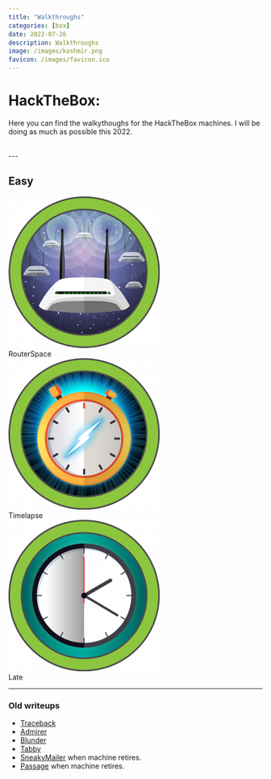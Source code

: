 ```yaml
---
title: "Walkthroughs"
categories: [box]
date: 2022-07-26
description: Walkthroughs
image: /images/kashmir.png
favicon: /images/favicon.ico
---
```


# HackTheBox:

Here you can find the walkythoughs for the HackTheBox machines. I will be doing as much as possible this 2022.

<script src="https://www.hackthebox.eu/badge/365669"></script>

<br>
---
<br>

## Easy

<div display="grid">
	<div class="box">
		<div class="logo">
			<img src="/images/walkthroughs/hackthebox/routerspace/logo.png"/>
		</div>
		<div width="70%">
			RouterSpace
		</div>
	</div>

<div class="box">
	<div class="logo">
		<img src="/images/walkthroughs/hackthebox/timelapse/logo.png"/>
	</div>
	<div width="70%">
		Timelapse
	</div>
</div>

<div class="box">
	<div class="logo">
		<img src="/images/walkthroughs/hackthebox/late/logo.png"/>
	</div>
	<div width="70%">
		Late
	</div>
</div>

</div>




---
### Old writeups
- [Traceback](/walkthroughs/hackthebox/traceback)
- [Admirer](/walkthroughs/hackthebox/admirer)
- [Blunder]() 
- [Tabby](/walkthroughs/hackthebox/tabby) 
- [SneakyMailer]() when machine retires.
- [Passage]() when machine retires.